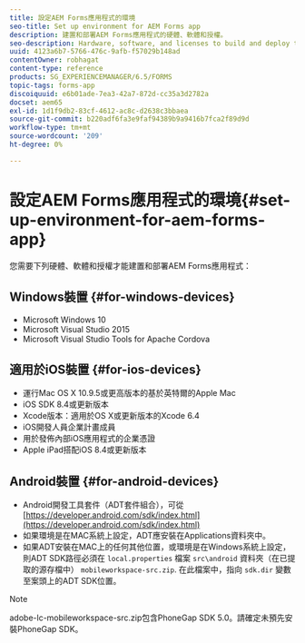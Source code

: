 ```yaml
---
title: 設定AEM Forms應用程式的環境
seo-title: Set up environment for AEM Forms app
description: 建置和部署AEM Forms應用程式的硬體、軟體和授權。
seo-description: Hardware, software, and licenses to build and deploy the AEM Forms app.
uuid: 4123a6b7-5766-476c-9afb-f57029b148ad
contentOwner: robhagat
content-type: reference
products: SG_EXPERIENCEMANAGER/6.5/FORMS
topic-tags: forms-app
discoiquuid: e6b01ade-7ea3-42a7-872d-cc35a3d2782a
docset: aem65
exl-id: 1d1f9db2-83cf-4612-ac8c-d2638c3bbaea
source-git-commit: b220adf6fa3e9faf94389b9a9416b7fca2f89d9d
workflow-type: tm+mt
source-wordcount: '209'
ht-degree: 0%

---
```


# 設定AEM Forms應用程式的環境{#set-up-environment-for-aem-forms-app}

您需要下列硬體、軟體和授權才能建置和部署AEM Forms應用程式：

## Windows裝置 {#for-windows-devices}

* Microsoft Windows 10
* Microsoft Visual Studio 2015
* Microsoft Visual Studio Tools for Apache Cordova

## 適用於iOS裝置 {#for-ios-devices}

* 運行Mac OS X 10.9.5或更高版本的基於英特爾的Apple Mac
* iOS SDK 8.4或更新版本
* Xcode版本：適用於OS X或更新版本的Xcode 6.4
* iOS開發人員企業計畫成員
* 用於發佈內部iOS應用程式的企業憑證
* Apple iPad搭配iOS 8.4或更新版本

## Android裝置 {#for-android-devices}

* Android開發工具套件（ADT套件組合），可從 [https://developer.android.com/sdk/index.html](https://developer.android.com/sdk/index.html)
* 如果環境是在MAC系統上設定，ADT應安裝在Applications資料夾中。
* 如果ADT安裝在MAC上的任何其他位置，或環境是在Windows系統上設定，則ADT SDK路徑必須在 `local.properties` 檔案 `src\android` 資料夾（在已提取的源存檔中） `mobileworkspace-src.zip`. 在此檔案中，指向 `sdk.dir` 變數至案頭上的ADT SDK位置。

>[!NOTE]
>
>adobe-lc-mobileworkspace-src.zip包含PhoneGap SDK 5.0。請確定未預先安裝PhoneGap SDK。

